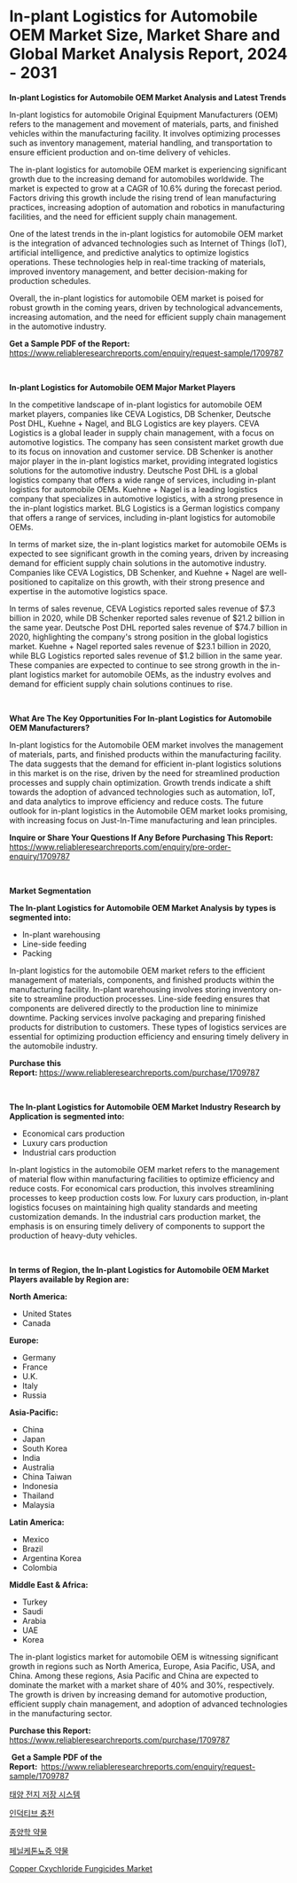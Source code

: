 <p><h1>In-plant Logistics for Automobile OEM Market Size, Market Share and Global Market Analysis Report, 2024 - 2031</h1></p><p><strong>In-plant Logistics for Automobile OEM Market Analysis and Latest Trends</strong></p>
<p><p>In-plant logistics for automobile Original Equipment Manufacturers (OEM) refers to the management and movement of materials, parts, and finished vehicles within the manufacturing facility. It involves optimizing processes such as inventory management, material handling, and transportation to ensure efficient production and on-time delivery of vehicles.</p><p>The in-plant logistics for automobile OEM market is experiencing significant growth due to the increasing demand for automobiles worldwide. The market is expected to grow at a CAGR of 10.6% during the forecast period. Factors driving this growth include the rising trend of lean manufacturing practices, increasing adoption of automation and robotics in manufacturing facilities, and the need for efficient supply chain management.</p><p>One of the latest trends in the in-plant logistics for automobile OEM market is the integration of advanced technologies such as Internet of Things (IoT), artificial intelligence, and predictive analytics to optimize logistics operations. These technologies help in real-time tracking of materials, improved inventory management, and better decision-making for production schedules.</p><p>Overall, the in-plant logistics for automobile OEM market is poised for robust growth in the coming years, driven by technological advancements, increasing automation, and the need for efficient supply chain management in the automotive industry.</p></p>
<p><strong>Get a Sample PDF of the Report:&nbsp;</strong> <a href="https://www.reliableresearchreports.com/enquiry/request-sample/1709787">https://www.reliableresearchreports.com/enquiry/request-sample/1709787</a></p>
<p>&nbsp;</p>
<p><strong>In-plant Logistics for Automobile OEM Major Market Players</strong></p>
<p><p>In the competitive landscape of in-plant logistics for automobile OEM market players, companies like CEVA Logistics, DB Schenker, Deutsche Post DHL, Kuehne + Nagel, and BLG Logistics are key players. CEVA Logistics is a global leader in supply chain management, with a focus on automotive logistics. The company has seen consistent market growth due to its focus on innovation and customer service. DB Schenker is another major player in the in-plant logistics market, providing integrated logistics solutions for the automotive industry. Deutsche Post DHL is a global logistics company that offers a wide range of services, including in-plant logistics for automobile OEMs. Kuehne + Nagel is a leading logistics company that specializes in automotive logistics, with a strong presence in the in-plant logistics market. BLG Logistics is a German logistics company that offers a range of services, including in-plant logistics for automobile OEMs.</p><p>In terms of market size, the in-plant logistics market for automobile OEMs is expected to see significant growth in the coming years, driven by increasing demand for efficient supply chain solutions in the automotive industry. Companies like CEVA Logistics, DB Schenker, and Kuehne + Nagel are well-positioned to capitalize on this growth, with their strong presence and expertise in the automotive logistics space.</p><p>In terms of sales revenue, CEVA Logistics reported sales revenue of $7.3 billion in 2020, while DB Schenker reported sales revenue of $21.2 billion in the same year. Deutsche Post DHL reported sales revenue of $74.7 billion in 2020, highlighting the company's strong position in the global logistics market. Kuehne + Nagel reported sales revenue of $23.1 billion in 2020, while BLG Logistics reported sales revenue of $1.2 billion in the same year. These companies are expected to continue to see strong growth in the in-plant logistics market for automobile OEMs, as the industry evolves and demand for efficient supply chain solutions continues to rise.</p></p>
<p>&nbsp;</p>
<p><strong>What Are The Key Opportunities For In-plant Logistics for Automobile OEM Manufacturers?</strong></p>
<p><p>In-plant logistics for the Automobile OEM market involves the management of materials, parts, and finished products within the manufacturing facility. The data suggests that the demand for efficient in-plant logistics solutions in this market is on the rise, driven by the need for streamlined production processes and supply chain optimization. Growth trends indicate a shift towards the adoption of advanced technologies such as automation, IoT, and data analytics to improve efficiency and reduce costs. The future outlook for in-plant logistics in the Automobile OEM market looks promising, with increasing focus on Just-In-Time manufacturing and lean principles.</p></p>
<p><strong>Inquire or Share Your Questions If Any Before Purchasing This Report:</strong> <a href="https://www.reliableresearchreports.com/enquiry/pre-order-enquiry/1709787">https://www.reliableresearchreports.com/enquiry/pre-order-enquiry/1709787</a></p>
<p>&nbsp;</p>
<p><strong>Market Segmentation</strong></p>
<p><strong>The In-plant Logistics for Automobile OEM Market Analysis by types is segmented into:</strong></p>
<p><ul><li>In-plant warehousing</li><li>Line-side feeding</li><li>Packing</li></ul></p>
<p><p>In-plant logistics for the automobile OEM market refers to the efficient management of materials, components, and finished products within the manufacturing facility. In-plant warehousing involves storing inventory on-site to streamline production processes. Line-side feeding ensures that components are delivered directly to the production line to minimize downtime. Packing services involve packaging and preparing finished products for distribution to customers. These types of logistics services are essential for optimizing production efficiency and ensuring timely delivery in the automobile industry.</p></p>
<p><strong>Purchase this Report:&nbsp;</strong><a href="https://www.reliableresearchreports.com/purchase/1709787">https://www.reliableresearchreports.com/purchase/1709787</a></p>
<p>&nbsp;</p>
<p><strong>The In-plant Logistics for Automobile OEM Market Industry Research by Application is segmented into:</strong></p>
<p><ul><li>Economical cars production</li><li>Luxury cars production</li><li>Industrial cars production</li></ul></p>
<p><p>In-plant logistics in the automobile OEM market refers to the management of material flow within manufacturing facilities to optimize efficiency and reduce costs. For economical cars production, this involves streamlining processes to keep production costs low. For luxury cars production, in-plant logistics focuses on maintaining high quality standards and meeting customization demands. In the industrial cars production market, the emphasis is on ensuring timely delivery of components to support the production of heavy-duty vehicles.</p></p>
<p>&nbsp;</p>
<p><strong>In terms of Region, the In-plant Logistics for Automobile OEM Market Players available by Region are:</strong></p>
<p>
    <p> <strong> North America: </strong>
        <ul>
            <li>United States</li>
            <li>Canada</li>
        </ul>
        </p> 
    <p> <strong> Europe: </strong>
        <ul>
            <li>Germany</li>
            <li>France</li>
            <li>U.K.</li>
            <li>Italy</li>
            <li>Russia</li>
        </ul>
        </p> 
    <p> <strong> Asia-Pacific: </strong>
        <ul>
            <li>China</li>
            <li>Japan</li>
            <li>South Korea</li>
            <li>India</li>
            <li>Australia</li>
            <li>China Taiwan</li>
            <li>Indonesia</li>
            <li>Thailand</li>
            <li>Malaysia</li>
        </ul>
        </p> 
    <p> <strong> Latin America: </strong>
        <ul>
            <li>Mexico</li>
            <li>Brazil</li>
            <li>Argentina Korea</li>
            <li>Colombia</li>
        </ul>
        </p> 
    <p> <strong> Middle East & Africa: </strong>
        <ul>
            <li>Turkey</li>
            <li>Saudi</li>
            <li>Arabia</li>
            <li>UAE</li>
            <li>Korea</li>
        </ul>
    </p>
    </p>
<p><p>The in-plant logistics market for automobile OEM is witnessing significant growth in regions such as North America, Europe, Asia Pacific, USA, and China. Among these regions, Asia Pacific and China are expected to dominate the market with a market share of 40% and 30%, respectively. The growth is driven by increasing demand for automotive production, efficient supply chain management, and adoption of advanced technologies in the manufacturing sector.</p></p>
<p><strong>Purchase this Report: </strong><a href="https://www.reliableresearchreports.com/purchase/1709787">https://www.reliableresearchreports.com/purchase/1709787</a></p>
<p>&nbsp;<strong>Get a Sample PDF of the Report:&nbsp;&nbsp;</strong><a href="https://www.reliableresearchreports.com/enquiry/request-sample/1709787">https://www.reliableresearchreports.com/enquiry/request-sample/1709787</a></p>
<p><strong></strong></p>
<p><p><a href="https://github.com/laholand/Market-Research-Report-List-2/blob/main/4007983182689.md">태양 전지 저장 시스템</a></p><p><a href="https://github.com/laholand/Market-Research-Report-List-2/blob/main/9719470182687.md">인덕티브 충전</a></p><p><a href="https://github.com/sougarounis/Market-Research-Report-List-2/blob/main/3518921182690.md">종양학 약물</a></p><p><a href="https://github.com/sougarounis/Market-Research-Report-List-2/blob/main/4444076182688.md">페닐케톤뇨증 약물</a></p><p><a href="https://github.com/yoshih12/Market-Research-Report-List-2/blob/main/copper-cxychloride-fungicides-market.md">Copper Cxychloride Fungicides Market</a></p></p>
